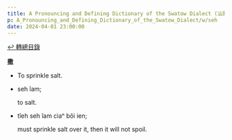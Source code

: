 ```yaml
---
title: A Pronouncing and Defining Dictionary of the Swatow Dialect (汕頭方言音義字典) / seh
p: A_Pronouncing_and_Defining_Dictionary_of_the_Swatow_Dialect/w/seh
date: 2024-04-01 23:00:00
---
```


[↩️ 轉總目錄](/A_Pronouncing_and_Defining_Dictionary_of_the_Swatow_Dialect)


**撒**
- To sprinkle salt.

- seh îam;

  to salt.

- tîeh seh îam cìaⁿ bŏi ien;

  must sprinkle salt over it, then it will not spoil.